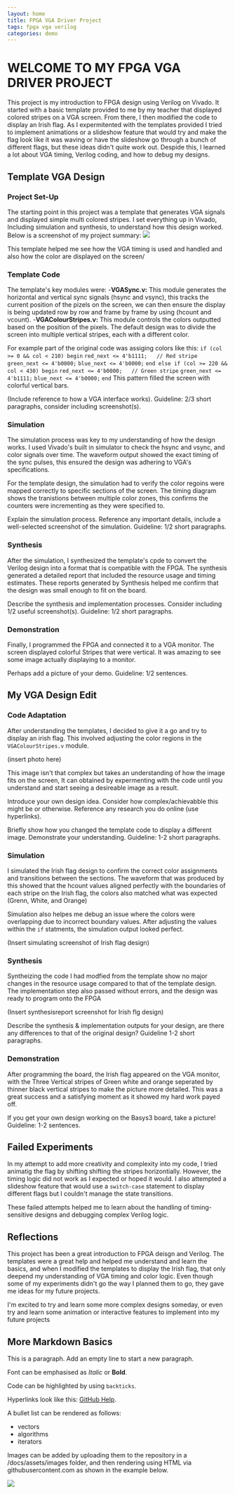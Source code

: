 ```yaml
---
layout: home
title: FPGA VGA Driver Project
tags: fpga vga verilog
categories: demo
---
```

# **WELCOME TO MY FPGA VGA DRIVER PROJECT**
This project is my introduction to FPGA design using Verilog on Vivado. It started with a basic template provided to me by my teacher that displayed colored stripes on a VGA screen. From there, I then modified the code to display an Irish flag. As I expermitented with the templates provided I tried to implement animations or a slideshow feature that would try and make the flag look like it was waving or have the slideshow go through a bunch of different flags, but these ideas didn't quite work out. Despide this, I learned a lot about VGA timing, Verilog coding, and how to debug my designs.
## **Template VGA Design**
### **Project Set-Up**
The starting point in this project was a template that generates VGA signals and displayed simple multi colored stripes. I set everything up in Vivado, Including simulation and synthesis, to understand how this design worked. Below is a screenshot of my project summary:
<img src="https://raw.githubusercontent.com/melgineer/fpga-vga-verilog/main/docs/assets/images/VGAPrjSum.png">

This template helped me see how the VGA timing is used and handled and also how the color are displayed on the screen/

### **Template Code**
The template's key modules were:
-**VGASync.v:** This module generates the horizontal and vertical sync signals (hsync and vsync), this tracks the current position of the pizels on the screen, we can then ensure the display is being updated row by row and frame by frame by using (hcount and vcount).
-**VGAColourStripes.v:** This module controls the colors outputted based on the position of the pixels. The default design was to divide the screen into multiple vertical stripes, each with a different color.

For example part of the original code was assiging colors like this:
`if (col >= 0 && col < 210) begin`
    `red_next <= 4'b1111;   // Red stripe`
    `green_next <= 4'b0000;`
    `blue_next <= 4'b0000;`
`end else if (col >= 220 && col < 430) begin`
    `red_next <= 4'b0000;   // Green stripe`
    `green_next <= 4'b1111;`
    `blue_next <= 4'b0000;`
`end`
This pattern filled the screen with colorful vertical bars.

(Include reference to how a VGA interface works). Guideline: 2/3 short paragraphs, consider including screenshot(s).
### **Simulation**
The simulation process was key to my understanding of how the design works. I used Vivado's built in simulator to check the hsync and vsync, and color signals over time. The waveform output showed the exact timing of the sync pulses, this ensured the design was adhering to VGA's specifications.

For the template design, the simulation had to verify the color regoins were mapped correctly to specific sections of the screen. The timing diagram shows the tranistions between multiple color zones, this confirms the counters were incrementing as they were specified to.


Explain the simulation process. Reference any important details, include a well-selected screenshot of the simulation. Guideline: 1/2 short paragraphs.
### **Synthesis**
After the simulation, I synthesized the template's cpde to convert the Verilog design into a format that is compatible with the FPGA. The synthesis generated a detailed report that included the resource usage and timing estimates. These reports generated by Synthesis helped me confirm that the design was small enough to fit on the board.

Describe the synthesis and implementation processes. Consider including 1/2 useful screenshot(s). Guideline: 1/2 short paragraphs.
### **Demonstration**
Finally, I programmed the FPGA and connected it to a VGA monitor. The screen displayed colorful Stripes that were vertical. It was amazing to see some image actually displaying to a monitor.

Perhaps add a picture of your demo. Guideline: 1/2 sentences.

## **My VGA Design Edit**
### **Code Adaptation**
After understanding the templates, I decided to give it a go and try to display an irish flag. This involved adjusting the color regions in the `VGAColourStripes.v` module. 

(insert photo here)

This image isn't that complex but takes an understanding of how the image fits on the screen, It can obtained by expermenting with the code until you understand and start seeing a desireable image as a result.

Introduce your own design idea. Consider how complex/achievabble this might be or otherwise. Reference any research you do online (use hyperlinks).

Briefly show how you changed the template code to display a different image. Demonstrate your understanding. Guideline: 1-2 short paragraphs.

### **Simulation**
I simulated the Irish flag design to confirm the correct color assignments and transitions between the sections. The waveform that was produced by this showed that the hcount values aligned perfectly with the boundaries of each stripe on the Irish flag, the colors also matched what was expected (Grenn, White, and Orange)

Simulation also helpes me debug an issue where the colors were overlapping due to incorrect boundary values. After adjusting the values within the `if` statments, the simulation output looked perfect.

(Insert simulating screenshot of Irish flag design)

### **Synthesis**
Syntheizing the code I had modfied from the template show no major changes in the resource usage compared to that of the template design. The implementation step also passed without errors, and the design was ready to program onto the FPGA

(Insert synthesisreport screenshot for Irish flg design)

Describe the synthesis & implementation outputs for your design, are there any differences to that of the original design? Guideline 1-2 short paragraphs.
### **Demonstration**
After programming the board, the Irish flag appeared on the VGA monitor, with the Three Vertical stripes of Green white and orange seperated by thinner black vertical stripes to make the picture more detailed. This was a great success and a satisfying moment as it showed my hard work payed off.

If you get your own design working on the Basys3 board, take a picture! Guideline: 1-2 sentences.

## **Failed Experiments**
In my attempt to add more creativity and complexity into my code, I tried animatig the flag by shifting shifting the stripes horizontially. However, the timing logic did not work as I expected or hoped it would. I also attempted a slideshow feature that would use a `switch-case` statement to display different flags but I couldn't manage the state transitions.

These failed attempts helped me to learn about the handling of timing-sensitive designs and debugging complex Verilog logic.

## **Reflections**
This project has been a great introduction to FPGA deisgn and Verilog. The templates were a great help and helped me understand and learn the basics, and when I modified the templates to display the Irish flag, that only deepend my understanding of VGA timing and color logic. Even though some of my experiments didn't go the way I planned them to go, they gave me ideas for my future projects.

I'm excited to try and learn some more complex designs someday, or even try and learn some animation or interactive features to implement into my future projects

## **More Markdown Basics**
This is a paragraph. Add an empty line to start a new paragraph.



Font can be emphasised as *Italic* or **Bold**.

Code can be highlighted by using `backticks`.

Hyperlinks look like this: [GitHub Help](https://help.github.com/).

A bullet list can be rendered as follows:
- vectors
- algorithms
- iterators

Images can be added by uploading them to the repository in a /docs/assets/images folder, and then rendering using HTML via githubusercontent.com as shown in the example below.

<img src="https://raw.githubusercontent.com/melgineer/fpga-vga-verilog/main/docs/assets/images/VGAPrjSrcs.png">
